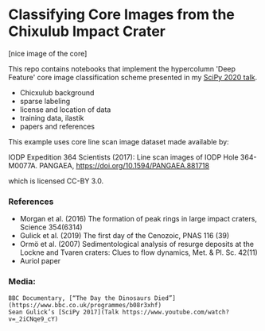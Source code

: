 # Classifying Core Images from the Chixulub Impact Crater

[nice image of the core]

This repo contains notebooks that implement the hypercolumn 'Deep Feature'
core image classification scheme presented in my [SciPy 2020 talk]().

- Chicxulub background
- sparse labeling
- license and location of data
- training data, ilastik
- papers and references

This example uses core line scan image dataset made available by:

IODP Expedition 364 Scientists (2017): Line scan images of IODP Hole 364-M0077A. PANGAEA, https://doi.org/10.1594/PANGAEA.881718

which is licensed CC-BY 3.0.

### References
- Morgan et al. (2016) The formation of peak rings in large impact craters, Science 354(6314)
- Gulick et al. (2019) The first day of the Cenozoic, PNAS 116 (39)
- Ormö et al. (2007) Sedimentological analysis of resurge deposits at the Lockne and Tvaren craters: Clues to flow dynamics, Met. & Pl. Sc. 42(11)
- Auriol paper
### Media:
	BBC Documentary, [“The Day the Dinosaurs Died”](https://www.bbc.co.uk/programmes/b08r3xhf)
	Sean Gulick’s [SciPy 2017](Talk https://www.youtube.com/watch?v=_2iCNqe9_cY)

